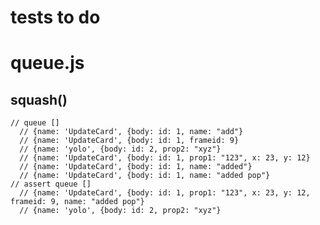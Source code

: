 tests to do
===========

# queue.js

## squash()
    // queue []
      // {name: 'UpdateCard', {body: id: 1, name: "add"}
      // {name: 'UpdateCard', {body: id: 1, frameid: 9}
      // {name: 'yolo', {body: id: 2, prop2: "xyz"}
      // {name: 'UpdateCard', {body: id: 1, prop1: "123", x: 23, y: 12}
      // {name: 'UpdateCard', {body: id: 1, name: "added"}
      // {name: 'UpdateCard', {body: id: 1, name: "added pop"}
    // assert queue []
      // {name: 'UpdateCard', {body: id: 1, prop1: "123", x: 23, y: 12, frameid: 9, name: "added pop"}
      // {name: 'yolo', {body: id: 2, prop2: "xyz"}

